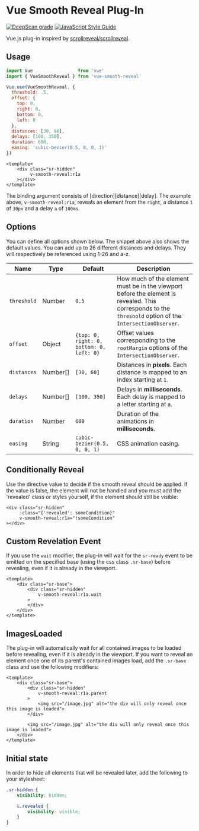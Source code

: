 # Vue Smooth Reveal Plug-In

[![DeepScan grade](https://deepscan.io/api/teams/11039/projects/14032/branches/250987/badge/grade.svg)](https://deepscan.io/dashboard#view=project&tid=11039&pid=14032&bid=250987)
[![JavaScript Style Guide](https://img.shields.io/badge/code_style-standard-brightgreen.svg)](https://standardjs.com)

Vue.js plug-in inspired by [scrollreveal/scrollreveal](https://github.com/scrollreveal/scrollreveal).

## Usage

```js
import Vue                 from 'vue'
import { VueSmoothReveal } from 'vue-smooth-reveal'

Vue.use(VueSmoothReveal, {
  threshold: .5,
  offset: {
    top: 0,
    right: 0,
    bottom: 0,
    left: 0
  },
  distances: [30, 60],
  delays: [100, 350],
  duration: 600,
  easing: 'cubic-bezier(0.5, 0, 0, 1)'
})
```

```vue
<template>
    <div class="sr-hidden"
         v-smooth-reveal:r1a
    ></div>
</template>
```

The binding argument consists of \[direction\]\[distance\]\[delay\].
The example above, `v-smooth-reveal:r1a`, reveals an element from the `right`, a distance `1` of `30px` and a delay `a` of `100ms`.

## Options

You can define all options shown below. The snippet above also shows the default values.
You can add up to 26 different distances and delays. They will respectively be referenced using 1-26 and a-z.

| Name        | Type     | Default                                  | Description                                                                                                                                                |
|-------------|----------|------------------------------------------|------------------------------------------------------------------------------------------------------------------------------------------------------------|
| `threshold` | Number   | `0.5`                                    | How much of the element must be in the viewport before the element is revealed. This corresponds to the  `threshold` option of the `IntersectionObserver`. |
| `offset`    | Object   | `{top: 0, right: 0, bottom: 0, left: 0}` | Offset values corresponding to the `rootMargin` options of the `IntersectionObserver`.                                                                     |
| `distances` | Number[] | `[30, 60]`                               | Distances in **pixels**. Each distance is mapped to an index starting at `1`.                                                                              |
| `delays`    | Number[] | `[100, 350]`                             | Delays in **milliseconds**. Each delay is mapped to a letter starting at `a`.                                                                              |
| `duration`  | Number   | `600`                                    | Duration of the animations in **milliseconds**.                                                                                                            |
| `easing`    | String   | `cubic-bezier(0.5, 0, 0, 1)`             | CSS animation easing.                                                                                                                                      |

## Conditionally Reveal

Use the directive value to decide if the smooth reveal should be applied.
If the value is false, the element will not be handled and you must add the 'revealed' class or styles yourself, if the element should still be visible:

```Vue
<div class="sr-hidden"
     :class="{'revealed': someCondition}"
     v-smooth-reveal:r1a="!someCondition"
></div>
```

## Custom Revelation Event

If you use the `wait` modifier, the plug-in will wait for the `sr-ready` event to be emitted on the specified base (using the css class `.sr-base`) before revealing, even if it is already in the viewport.

```Vue
<template>
    <div class="sr-base">
        <div class="sr-hidden"
            v-smooth-reveal:r1a.wait
        >
        </div>
    </div>
</template>
```

## ImagesLoaded

The plug-in will automatically wait for all contained images to be loaded before revealing, even if it is already in the viewport.
If you want to reveal an element once one of its parent's contained images load, add the `.sr-base` class and use the following modifiers:

```Vue
<template>
    <div class="sr-base">
        <div class="sr-hidden"
            v-smooth-reveal:r1a.parent
        >
            <img src="/image.jpg" alt="the div will only reveal once this image is loaded">
        </div>

        <img src="/image.jpg" alt="the div will only reveal once this image is loaded">
    </div>
</template>
```

## Initial state

In order to hide all elements that will be revealed later, add the following to your stylesheet:

```SCSS
.sr-hidden {
    visibility: hidden;

    &.revealed {
        visibility: visible;
    }
}
```
